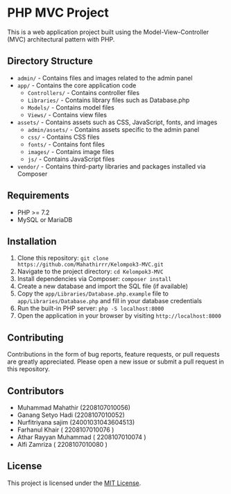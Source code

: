 # PHP MVC Project

This is a web application project built using the Model-View-Controller (MVC) architectural pattern with PHP.

## Directory Structure

- `admin/` - Contains files and images related to the admin panel
- `app/` - Contains the core application code
  - `Controllers/` - Contains controller files
  - `Libraries/` - Contains library files such as Database.php
  - `Models/` - Contains model files
  - `Views/` - Contains view files
- `assets/` - Contains assets such as CSS, JavaScript, fonts, and images
  - `admin/assets/` - Contains assets specific to the admin panel
  - `css/` - Contains CSS files
  - `fonts/` - Contains font files
  - `images/` - Contains image files
  - `js/` - Contains JavaScript files
- `vendor/` - Contains third-party libraries and packages installed via Composer

## Requirements

- PHP >= 7.2
- MySQL or MariaDB

## Installation

1. Clone this repository: `git clone https://github.com/Mahathirrr/Kelompok3-MVC.git`
2. Navigate to the project directory: `cd Kelompok3-MVC`
3. Install dependencies via Composer: `composer install`
4. Create a new database and import the SQL file (if available)
5. Copy the `app/Libraries/Database.php.example` file to `app/Libraries/Database.php` and fill in your database credentials
6. Run the built-in PHP server: `php -S localhost:8000`
7. Open the application in your browser by visiting `http://localhost:8000`

## Contributing

Contributions in the form of bug reports, feature requests, or pull requests are greatly appreciated. Please open a new issue or submit a pull request in this repository.

## Contributors

- Muhammad Mahathir (2208107010056)
- Ganang Setyo Hadi (2208107010052)
- Nurfitriyana sajim (24001031043604513)
- Farhanul Khair ( 2208107010076 )
- Athar Rayyan Muhammad ( 2208107010074 )
- Alfi Zamriza ( 2208107010080 )

## License

This project is licensed under the [MIT License](LICENSE).
